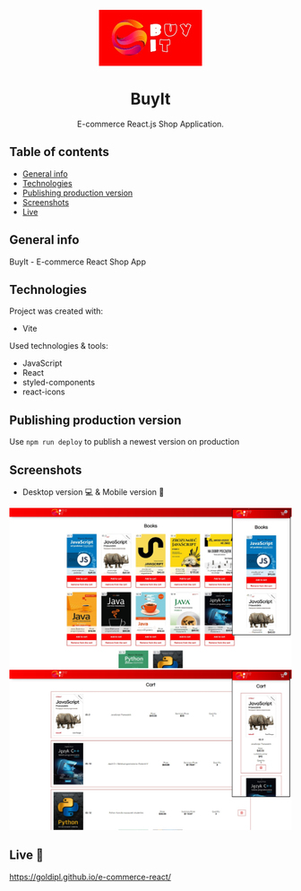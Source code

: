 <p align="center">
    <img src="./src/assets/img/logo/BuyIT-logo.jpeg" height="100"/>
</p>

<h1 align="center">BuyIt</h1>

<p align="center">E-commerce React.js Shop Application.
</p>

## Table of contents

- [General info](#general-info)
- [Technologies](#technologies)
- [Publishing production version](#publishing-production-version)
- [Screenshots](#screenshots)
- [Live](#live-star2)

## General info

BuyIt - E-commerce React Shop App

## Technologies

Project was created with:

- Vite

Used technologies & tools:

- JavaScript
- React
- styled-components
- react-icons

## Publishing production version

Use `npm run deploy` to publish a newest version on production

## Screenshots

- Desktop version :computer: & Mobile version :iphone:

![Screenshot](./src/assets/screenshots/screenshot01.jpg)
![Screenshot](./src/assets/screenshots/screenshot02.jpg)

## Live :star2:

https://goldipl.github.io/e-commerce-react/
